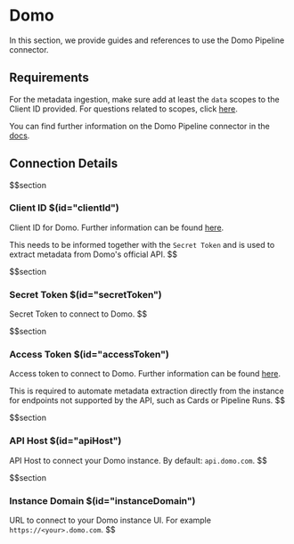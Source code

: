 # Domo

In this section, we provide guides and references to use the Domo Pipeline connector.

## Requirements

For the metadata ingestion, make sure add at least the `data` scopes to the Client ID provided. For questions related to scopes, click [here](https://developer.domo.com/portal/1845fc11bbe5d-api-authentication).

You can find further information on the Domo Pipeline connector in the [docs](https://docs.open-metadata.org/connectors/pipeline/domo-pipeline).

## Connection Details

$$section
### Client ID $(id="clientId")

Client ID for Domo. Further information can be found [here](https://docs.open-metadata.org/connectors/database/domo-database/troubleshoot#how-to-find-clientid).

This needs to be informed together with the `Secret Token` and is used to extract metadata from Domo's official API.
$$

$$section
### Secret Token $(id="secretToken")

Secret Token to connect to Domo.
$$

$$section
### Access Token $(id="accessToken")

Access token to connect to Domo. Further information can be found [here](https://docs.open-metadata.org/connectors/database/domo-database/troubleshoot#where-to-find-accesstoken).

This is required to automate metadata extraction directly from the instance for endpoints not supported by the API, such as Cards or Pipeline Runs.
$$

$$section
### API Host $(id="apiHost")

API Host to connect your Domo instance. By default: `api.domo.com`.
$$

$$section
### Instance Domain $(id="instanceDomain")

URL to connect to your Domo instance UI. For example `https://<your>.domo.com`.
$$
